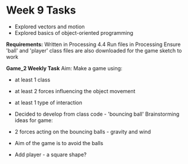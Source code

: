 # Week 9 Tasks
- Explored vectors and motion 
- Explored basics of object-oriented programming


**Requirements:**
Written in Processing 4.4
Run files in Processing
Ensure 'ball' and 'player' class files are also downloaded for the game sketch to work

**Game_2 Weekly Task**
Aim: Make a game using:
- at least 1 class
- at least 2 forces influencing the object movement
- at least 1 type of interaction

- Decided to develop from class code - 'bouncing ball'
Brainstorming ideas for game:
- 2 forces acting on the bouncing balls - gravity and wind
- Aim of the game is to avoid the balls
- Add player - a square shape?